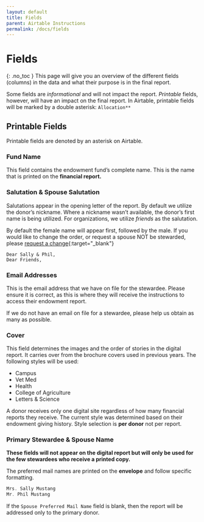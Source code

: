 ```yaml
---
layout: default
title: Fields
parent: Airtable Instructions
permalink: /docs/fields
---
```

# Fields
{: .no_toc }
This page will give you an overview of the different fields (columns) in the data and what their purpose is in the final report. 

Some fields are _informational_ and will not impact the report. _Printable_ fields, however, will have an impact on the final report. In Airtable, printable fields will be marked by a double asterisk: `Allocation**`

## Printable Fields
Printable fields are denoted by an asterisk on Airtable. 

### Fund Name
This field contains the endowment fund’s complete name. This is the name that is printed on the **financial report.**

### Salutation & Spouse Salutation
Salutations appear in the opening letter of the report. By default we utilize the donor’s nickname. Where a nickname wasn’t available, the donor’s first name is being utilized. For organizations, we utilize _friends_ as the salutation.

By default the female name will appear first, followed by the male. If you would like to change the order, or request a spouse NOT be stewarded, please [request a change](https://ucdavis.github.io/endowment//docs/change){:target="_blank"}
```
Dear Sally & Phil,
Dear Friends,
```

### Email Addresses
This is the email address that we have on file for the stewardee. Please ensure it is correct, as this is where they will receive the instructions to access their endowment report. 

If we do not have an email on file for a stewardee, please help us obtain as many as possible.

### Cover
This field determines the images and the order of stories in the digital report. It carries over from the brochure covers used in previous years. The following styles will be used: 
- Campus
- Vet Med
- Health
- College of Agriculture
- Letters & Science

A donor receives only one digital site regardless of how many financial reports they receive. The current style was determined based on their endowment giving history. Style selection is **per donor** not per report. 

### Primary Stewardee & Spouse Name
**These fields will not appear on the digital report but will only be used for the few stewardees who receive a printed copy.**

The preferred mail names are printed on the **envelope** and follow specific formatting. 
```swift
Mrs. Sally Mustang
Mr. Phil Mustang
```

If the `Spouse Preferred Mail Name` field is blank, then the report will be addressed only to the primary donor.
